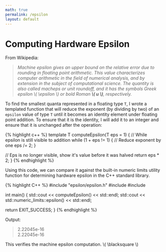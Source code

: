 ```yaml
---
math: true
permalink: /epsilon
layout: default
---
```


# Computing Hardware Epsilon

From Wikipedia:

>_Machine epsilon gives an upper bound on the relative error due to rounding in floating point arithmetic. This value characterizes computer arithmetic in the field of numerical analysis, and by extension in the subject of computational science. The quantity is also called macheps or unit roundoff, and it has the symbols Greek epsilon \\( \epsilon \\) or bold Roman **\\( u \\)**, respectively._

To find the smallest quanta represented in a floating type `T`, I wrote a templated function that will reduce the exponent (by dividing by two) of an `epsilon` value of type `T` until it becomes an identity element under floating point addition. To ensure that it is the identity, I will add it to an integer and ensure that it is unchanged after the operation:

{% highlight c++ %}
template <typename T>
T computeEpsilon(T eps = 1) {
  // While epsilon is still visible to addition
  while (1 + eps != 1) {
    // Reduce exponent by one
    eps /= 2;
  }

  // Eps is no longer visible, show it's value before it was halved
  return eps * 2;
}
{% endhighlight %}

Using this code, we can compare it against the built-in numeric limits utility function for determining hardware epsilon in the C++ standard library.

{% highlight C++ %}
#include "epsilon/epsilon.h"
#include <limits>
#include <iostream>

int main() {
  std::cout << computeEpsilon<double>() << std::endl;
  std::cout << std::numeric_limits<double>::epsilon() << std::endl;

  return EXIT_SUCCESS;
}
{% endhighlight %}

Output:

>2.22045e-16 <br />
>2.22045e-16

This verifies the machine epsilon computation. \\( \blacksquare \\)
